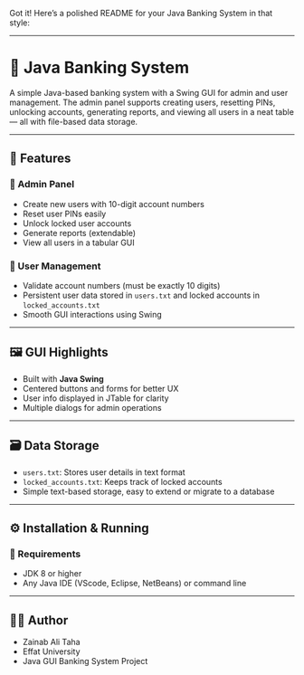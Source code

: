 Got it! Here’s a polished README for your Java Banking System in that style:

---

# 🏦 Java Banking System

A simple Java-based banking system with a Swing GUI for admin and user management. The admin panel supports creating users, resetting PINs, unlocking accounts, generating reports, and viewing all users in a neat table — all with file-based data storage.

---

## 📌 Features

### 🔹 Admin Panel

* Create new users with 10-digit account numbers
* Reset user PINs easily
* Unlock locked user accounts
* Generate reports (extendable)
* View all users in a tabular GUI

### 🔹 User Management

* Validate account numbers (must be exactly 10 digits)
* Persistent user data stored in `users.txt` and locked accounts in `locked_accounts.txt`
* Smooth GUI interactions using Swing

---

## 🖼️ GUI Highlights

* Built with **Java Swing**
* Centered buttons and forms for better UX
* User info displayed in JTable for clarity
* Multiple dialogs for admin operations

---

## 🗃️ Data Storage

* `users.txt`: Stores user details in text format
* `locked_accounts.txt`: Keeps track of locked accounts
* Simple text-based storage, easy to extend or migrate to a database

---

## ⚙️ Installation & Running

### 🔧 Requirements

* JDK 8 or higher
* Any Java IDE (VScode, Eclipse, NetBeans) or command line

---

## 🧑‍💻 Author

* Zainab Ali Taha
* Effat University
* Java GUI Banking System Project

